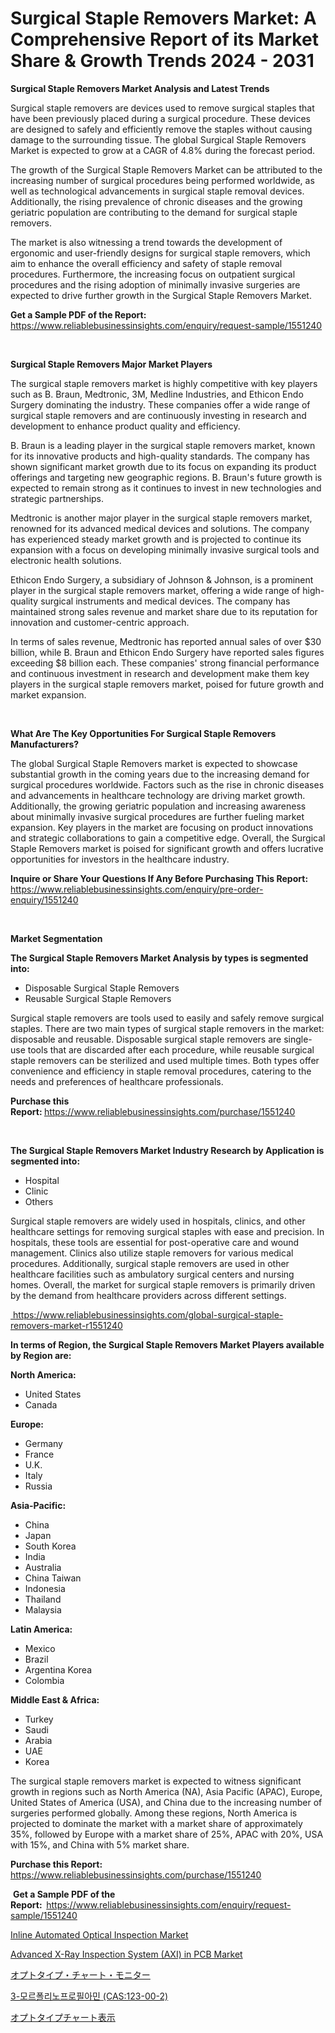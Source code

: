 <p><h1>Surgical Staple Removers Market: A Comprehensive Report of its Market Share & Growth Trends 2024 - 2031</h1></p><p><strong>Surgical Staple Removers Market Analysis and Latest Trends</strong></p>
<p><p>Surgical staple removers are devices used to remove surgical staples that have been previously placed during a surgical procedure. These devices are designed to safely and efficiently remove the staples without causing damage to the surrounding tissue. The global Surgical Staple Removers Market is expected to grow at a CAGR of 4.8% during the forecast period.</p><p>The growth of the Surgical Staple Removers Market can be attributed to the increasing number of surgical procedures being performed worldwide, as well as technological advancements in surgical staple removal devices. Additionally, the rising prevalence of chronic diseases and the growing geriatric population are contributing to the demand for surgical staple removers.</p><p>The market is also witnessing a trend towards the development of ergonomic and user-friendly designs for surgical staple removers, which aim to enhance the overall efficiency and safety of staple removal procedures. Furthermore, the increasing focus on outpatient surgical procedures and the rising adoption of minimally invasive surgeries are expected to drive further growth in the Surgical Staple Removers Market.</p></p>
<p><strong>Get a Sample PDF of the Report:&nbsp;</strong> <a href="https://www.reliablebusinessinsights.com/enquiry/request-sample/1551240">https://www.reliablebusinessinsights.com/enquiry/request-sample/1551240</a></p>
<p>&nbsp;</p>
<p><strong>Surgical Staple Removers Major Market Players</strong></p>
<p><p>The surgical staple removers market is highly competitive with key players such as B. Braun, Medtronic, 3M, Medline Industries, and Ethicon Endo Surgery dominating the industry. These companies offer a wide range of surgical staple removers and are continuously investing in research and development to enhance product quality and efficiency.</p><p>B. Braun is a leading player in the surgical staple removers market, known for its innovative products and high-quality standards. The company has shown significant market growth due to its focus on expanding its product offerings and targeting new geographic regions. B. Braun's future growth is expected to remain strong as it continues to invest in new technologies and strategic partnerships.</p><p>Medtronic is another major player in the surgical staple removers market, renowned for its advanced medical devices and solutions. The company has experienced steady market growth and is projected to continue its expansion with a focus on developing minimally invasive surgical tools and electronic health solutions.</p><p>Ethicon Endo Surgery, a subsidiary of Johnson & Johnson, is a prominent player in the surgical staple removers market, offering a wide range of high-quality surgical instruments and medical devices. The company has maintained strong sales revenue and market share due to its reputation for innovation and customer-centric approach.</p><p>In terms of sales revenue, Medtronic has reported annual sales of over $30 billion, while B. Braun and Ethicon Endo Surgery have reported sales figures exceeding $8 billion each. These companies' strong financial performance and continuous investment in research and development make them key players in the surgical staple removers market, poised for future growth and market expansion.</p></p>
<p>&nbsp;</p>
<p><strong>What Are The Key Opportunities For Surgical Staple Removers Manufacturers?</strong></p>
<p><p>The global Surgical Staple Removers market is expected to showcase substantial growth in the coming years due to the increasing demand for surgical procedures worldwide. Factors such as the rise in chronic diseases and advancements in healthcare technology are driving market growth. Additionally, the growing geriatric population and increasing awareness about minimally invasive surgical procedures are further fueling market expansion. Key players in the market are focusing on product innovations and strategic collaborations to gain a competitive edge. Overall, the Surgical Staple Removers market is poised for significant growth and offers lucrative opportunities for investors in the healthcare industry.</p></p>
<p><strong>Inquire or Share Your Questions If Any Before Purchasing This Report:</strong> <a href="https://www.reliablebusinessinsights.com/enquiry/pre-order-enquiry/1551240">https://www.reliablebusinessinsights.com/enquiry/pre-order-enquiry/1551240</a></p>
<p>&nbsp;</p>
<p><strong>Market Segmentation</strong></p>
<p><strong>The Surgical Staple Removers Market Analysis by types is segmented into:</strong></p>
<p><ul><li>Disposable Surgical Staple Removers</li><li>Reusable Surgical Staple Removers</li></ul></p>
<p><p>Surgical staple removers are tools used to easily and safely remove surgical staples. There are two main types of surgical staple removers in the market: disposable and reusable. Disposable surgical staple removers are single-use tools that are discarded after each procedure, while reusable surgical staple removers can be sterilized and used multiple times. Both types offer convenience and efficiency in staple removal procedures, catering to the needs and preferences of healthcare professionals.</p></p>
<p><strong>Purchase this Report:&nbsp;</strong><a href="https://www.reliablebusinessinsights.com/purchase/1551240">https://www.reliablebusinessinsights.com/purchase/1551240</a></p>
<p>&nbsp;</p>
<p><strong>The Surgical Staple Removers Market Industry Research by Application is segmented into:</strong></p>
<p><ul><li>Hospital</li><li>Clinic</li><li>Others</li></ul></p>
<p><p>Surgical staple removers are widely used in hospitals, clinics, and other healthcare settings for removing surgical staples with ease and precision. In hospitals, these tools are essential for post-operative care and wound management. Clinics also utilize staple removers for various medical procedures. Additionally, surgical staple removers are used in other healthcare facilities such as ambulatory surgical centers and nursing homes. Overall, the market for surgical staple removers is primarily driven by the demand from healthcare providers across different settings.</p></p>
<p><a href="https://www.reliablebusinessinsights.com/global-surgical-staple-removers-market-r1551240">&nbsp;https://www.reliablebusinessinsights.com/global-surgical-staple-removers-market-r1551240</a></p>
<p><strong>In terms of Region, the Surgical Staple Removers Market Players available by Region are:</strong></p>
<p>
    <p> <strong> North America: </strong>
        <ul>
            <li>United States</li>
            <li>Canada</li>
        </ul>
        </p> 
    <p> <strong> Europe: </strong>
        <ul>
            <li>Germany</li>
            <li>France</li>
            <li>U.K.</li>
            <li>Italy</li>
            <li>Russia</li>
        </ul>
        </p> 
    <p> <strong> Asia-Pacific: </strong>
        <ul>
            <li>China</li>
            <li>Japan</li>
            <li>South Korea</li>
            <li>India</li>
            <li>Australia</li>
            <li>China Taiwan</li>
            <li>Indonesia</li>
            <li>Thailand</li>
            <li>Malaysia</li>
        </ul>
        </p> 
    <p> <strong> Latin America: </strong>
        <ul>
            <li>Mexico</li>
            <li>Brazil</li>
            <li>Argentina Korea</li>
            <li>Colombia</li>
        </ul>
        </p> 
    <p> <strong> Middle East & Africa: </strong>
        <ul>
            <li>Turkey</li>
            <li>Saudi</li>
            <li>Arabia</li>
            <li>UAE</li>
            <li>Korea</li>
        </ul>
    </p>
    </p>
<p><p>The surgical staple removers market is expected to witness significant growth in regions such as North America (NA), Asia Pacific (APAC), Europe, United States of America (USA), and China due to the increasing number of surgeries performed globally. Among these regions, North America is projected to dominate the market with a market share of approximately 35%, followed by Europe with a market share of 25%, APAC with 20%, USA with 15%, and China with 5% market share.</p></p>
<p><strong>Purchase this Report: </strong><a href="https://www.reliablebusinessinsights.com/purchase/1551240">https://www.reliablebusinessinsights.com/purchase/1551240</a></p>
<p>&nbsp;<strong>Get a Sample PDF of the Report:&nbsp;&nbsp;</strong><a href="https://www.reliablebusinessinsights.com/enquiry/request-sample/1551240">https://www.reliablebusinessinsights.com/enquiry/request-sample/1551240</a></p>
<p><strong></strong></p>
<p><p><a href="https://github.com/AndreanneHane2023/Market-Research-Report-List-1/blob/main/inline-automated-optical-inspection-market.md">Inline Automated Optical Inspection Market</a></p><p><a href="https://github.com/RyleeBauch2023/Market-Research-Report-List-1/blob/main/advanced-x-ray-inspection-system-axi-in-pcb-market.md">Advanced X-Ray Inspection System (AXI) in PCB Market</a></p><p><a href="https://github.com/LizaHeller2023/Market-Research-Report-List-1/blob/main/9879625167254.md">オプトタイプ・チャート・モニター</a></p><p><a href="https://github.com/vskv4779xr1/Market-Research-Report-List-2/blob/main/6314401180532.md">3-모르폴리노프로필아민 (CAS:123-00-2)</a></p><p><a href="https://github.com/deonnorth8/Market-Research-Report-List-1/blob/main/9106101167253.md">オプトタイプチャート表示</a></p></p>